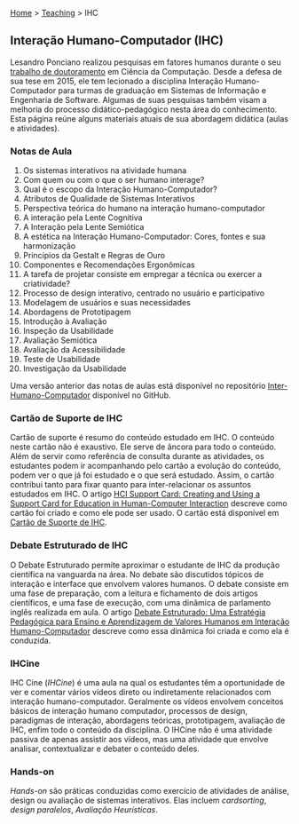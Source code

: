 [Home](https://lesandrop.github.io) > [Teaching](https://lesandrop.github.io/site/teaching/index.html) > IHC


## Interação Humano-Computador (IHC)

Lesandro Ponciano realizou pesquisas em fatores humanos durante o seu [trabalho de doutoramento](http://dspace.sti.ufcg.edu.br:8080/xmlui/bitstream/handle/riufcg/569/LESANDRO%20PONCIANO%20DOS%20SANTOS%20-%20TESE%20PPGCC%202015..pdf) em Ciência da Computação. Desde a defesa de sua tese em 2015, ele tem lecionado a disciplina Interação Humano-Computador para turmas de graduação em Sistemas de Informação e Engenharia de Software. Algumas de suas pesquisas também visam a melhoria do processo didático-pedagógico nesta área do conhecimento. Esta página reúne alguns materiais atuais de sua abordagem didática (aulas e atividades). 

### Notas de Aula

1. Os sistemas interativos na atividade humana
1. Com quem ou com o que o ser humano interage?
1. Qual é o escopo da Interação Humano-Computador?
1. Atributos de Qualidade de Sistemas Interativos
1. Perspectiva teórica do humano na interação humano-computador
1. A interação pela Lente Cognitiva
1. A Interação pela Lente Semiótica
1. A estética na Interação Humano-Computador: Cores, fontes e sua harmonização
1. Princípios da Gestalt e Regras de Ouro 
1. Componentes e Recomendações Ergonômicas
1. A tarefa de projetar consiste em empregar a técnica ou exercer a criatividade?
1. Processo de design interativo, centrado no usuário e participativo
1. Modelagem de usuários e suas necessidades
1. Abordagens de Prototipagem
1. Introdução à Avaliação
1. Inspeção da Usabilidade
1. Avaliação Semiótica
1. Avaliação da Acessibilidade
1. Teste de Usabilidade
1. Investigação da Usabilidade

Uma versão anterior das notas de aulas está disponível no repositório [Inter-Humano-Computador](https://github.com/lesandrop/Inter-Humano-Computador) disponível no GitHub.

### Cartão de Suporte de IHC

Cartão de suporte é resumo do conteúdo estudado em IHC. O conteúdo neste cartão não é exaustivo. Ele serve de âncora para todo o conteúdo. Além de servir como referência de consulta durante as atividades, os estudantes podem ir acompanhando pelo cartão a evolução do conteúdo, podem ver o que já foi estudado e o que será estudado. Assim, o cartão contribui tanto para fixar quanto para inter-relacionar os assuntos estudados em IHC. O artigo [HCI Support Card: Creating and Using a Support Card for Education in Human-Computer Interaction](https://doi.org/10.5753/ihc.2019.8409) descreve como cartão foi criado e como ele pode ser usado. O cartão está disponível em [Cartão de Suporte de IHC](https://lesandrop.github.io/site/teaching/Intera%C3%A7%C3%A3o%20Humano-Computador%20-%20Cart%C3%A3o%20de%20Suporte.pdf).

### Debate Estruturado de IHC

O Debate Estruturado permite aproximar o estudante de IHC da produção científica na vanguarda na área. No debate são discutidos tópicos de interação e interface que envolvem valores humanos. O debate consiste em uma fase de preparação, com a leitura e fichamento de dois artigos científicos, e uma fase de execução, com uma dinâmica de parlamento inglês realizada em aula. O artigo [Debate Estruturado: Uma Estratégia Pedagógica para Ensino e Aprendizagem de Valores Humanos em Interação Humano-Computador](https://doi.org/10.5753/ihc.2018.4209) descreve como essa dinâmica foi criada e como ela é conduzida.

### IHCine

IHC Cine (_IHCine_) é uma aula na qual os estudantes têm a oportunidade de ver e comentar vários vídeos direto ou indiretamente relacionados com interação humano-computador. Geralmente os vídeos envolvem conceitos básicos de interação humano computador, processos de design, paradigmas de interação, abordagens teóricas, prototipagem, avaliação de IHC, enfim todo o conteúdo da disciplina. O IHCine não é uma atividade passiva de apenas assistir aos vídeos, mas uma atividade que envolve analisar, contextualizar e debater o conteúdo deles.

### Hands-on

_Hands-on_ são práticas conduzidas como exercício de atividades de análise, design ou avaliação de sistemas interativos. Elas incluem _cardsorting_, _design paralelos_, _Avaliação Heurísticas_.
